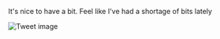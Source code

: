 It's nice to have a bit. Feel like I've had a shortage of bits lately


![Tweet image](/assets/crosspoast/GnEjFzHbgAAxn1j.jpg)

